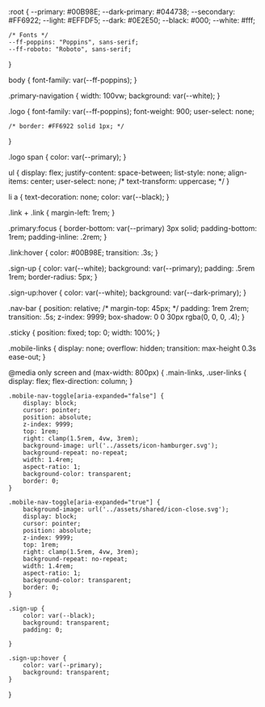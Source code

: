 :root {
    --primary: #00B98E;
    --dark-primary: #044738;
    --secondary: #FF6922;
    --light: #EFFDF5;
    --dark: #0E2E50;
    --black: #000;
    --white: #fff;

    /* Fonts */
    --ff-poppins: "Poppins", sans-serif;
    --ff-roboto: "Roboto", sans-serif;
}

body {
    font-family: var(--ff-poppins);
}

.primary-navigation {
    width: 100vw;
    background: var(--white);
}

.logo {
    font-family: var(--ff-poppins);
    font-weight: 900;
    user-select: none;

    /* border: #FF6922 solid 1px; */
}

.logo span {
    color: var(--primary);
}

ul {
    display: flex;
    justify-content: space-between;
    list-style: none;
    align-items: center;
    user-select: none;
    /* text-transform: uppercase; */
}

li a {
    text-decoration: none;
    color: var(--black);
}

.link + .link {
    margin-left: 1rem;
}

.primary:focus {
    border-bottom: var(--primary) 3px solid;
    padding-bottom: 1rem;
    padding-inline: .2rem;
}

.link:hover {
    color: #00B98E;
    transition: .3s;
}

.sign-up {
    color: var(--white);
    background: var(--primary);
    padding: .5rem 1rem;
    border-radius: 5px;
}

.sign-up:hover {
    color: var(--white);
    background: var(--dark-primary);
}

.nav-bar {
    position: relative;
    /* margin-top: 45px; */
    padding: 1rem 2rem;
    transition: .5s;
    z-index: 9999;
    box-shadow: 0 0 30px rgba(0, 0, 0, .4);
}

.sticky {
    position: fixed;
    top: 0;
    width: 100%;
}

.mobile-links {
    display: none;
    overflow: hidden;
    transition: max-height 0.3s ease-out;
}


@media only screen and (max-width: 800px) {
    .main-links,
    .user-links {
        display: flex;
        flex-direction: column;
    }

    .mobile-nav-toggle[aria-expanded="false"] {
        display: block;
        cursor: pointer;
        position: absolute;
        z-index: 9999;
        top: 1rem;
        right: clamp(1.5rem, 4vw, 3rem);
        background-image: url('../assets/icon-hamburger.svg');
        background-repeat: no-repeat;
        width: 1.4rem;
        aspect-ratio: 1;
        background-color: transparent;
        border: 0;
    }

    .mobile-nav-toggle[aria-expanded="true"] {
        background-image: url('../assets/shared/icon-close.svg');
        display: block;
        cursor: pointer;
        position: absolute;
        z-index: 9999;
        top: 1rem;
        right: clamp(1.5rem, 4vw, 3rem);
        background-repeat: no-repeat;
        width: 1.4rem;
        aspect-ratio: 1;
        background-color: transparent;
        border: 0;
    }

    .sign-up {
        color: var(--black);
        background: transparent;
        padding: 0;
        
    }

    .sign-up:hover {
        color: var(--primary);
        background: transparent;
    }
    
    
}
